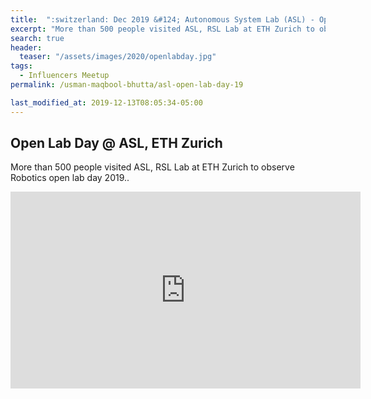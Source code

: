 ```yaml
---
title:  ":switzerland: Dec 2019 &#124; Autonomous System Lab (ASL) - Open Lab Day 2019"
excerpt: "More than 500 people visited ASL, RSL Lab at ETH Zurich to observe Robotics open lab day 2019."
search: true
header:
  teaser: "/assets/images/2020/openlabday.jpg"
tags: 
  - Influencers Meetup
permalink: /usman-maqbool-bhutta/asl-open-lab-day-19

last_modified_at: 2019-12-13T08:05:34-05:00
---
```


## Open Lab Day @ ASL, ETH Zurich

More than 500 people visited ASL, RSL Lab at ETH Zurich to observe Robotics open lab day 2019.. 

<iframe width="560" height="315" src="https://www.youtube.com/embed/tAIpNekx4iA" frameborder="0" allow="autoplay; encrypted-media" allowfullscreen></iframe>
